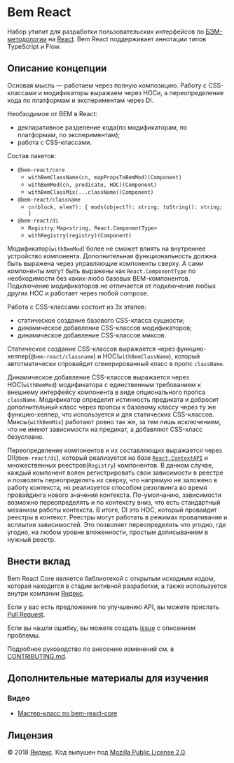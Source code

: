 # Bem React

Набор утилит для разработки пользовательских интерфейсов по [БЭМ-методологии](https://ru.bem.info) на [React](https://github.com/facebook/react). Bem React поддерживает аннотации типов TypeScript и Flow.

## Описание концепции

Основая мысль — работаем через полную композицию. Работу с CSS-классами и модификаторы выражаем через HOCи, а переопределение кода по платформам и экспериментам через DI.

Необходимое от BEM в React:
- декларативное разделение кода(по модификаторам, по платформам, по экспериментам);
- работа с CSS-классами.

Состав пакетов:
- `@bem-react/core`
    - `withBemClassName(cn, mapPropsToBemMod)(Component)`
    - `withBemMod(cn, predicate, HOC)(Component)`
    - `withBemClassMix(...className)(Component)`
- `@bem-react/classname`
    - `cn(block, elem?): { mods(object?): string; toString(): string; }`
- `@bem-react/di`
    - `Registry`: `Map<string, React.ComponentType>`
    - `withRegistry(registry)(Component)`

Модификатор(`withBemMod`) более не сможет влиять на внутреннее устройство компонента. Дополнительная функциональность должна быть выражена через управляющие компоненты сверху. А сами компоненты могут быть выражены как `React.ComponentType` по необходимости без каких-любо базовых BEM-компонентов. Подключение модификаторов не отличается от подключения любых других HOC и работает через любой compose.

Работа с CSS-классами состоит из 3x этапов:
- статическое создание базового CSS-класса сущности;
- динамическое добавление CSS-классов модификаторов;
- динамическое добавление CSS-классов миксов.

Статическое создание CSS-классов выражается через функцию-хелпер(`@bem-react/classname`) и HOС(`withBemClassName`), который автотматически спровайдит сгенерированный класс в пропс `className`.

Динамическое добавление CSS-классов выражается через HOC(`withBemMod`) модификатора с единственным требованием к внешнему интерфейсу компонента в виде опционального пропса `className`. Модификатор определит истинность предиката и добросит дополнительный класс через пропсы к базовому классу через ту же функцию-хелпер, что используется и для статических CSS-классов. Миксы(`withBemMix`) работают ровно так же, за тем лишь исключением, что не имеют зависимости на предикат, а добавляют CSS-класс безусловно.

Переопределение компонентов и их составляющих выражается через DI(`@bem-react/di`), который реализуется на базе [`React.ContextAPI`](https://reactjs.org/docs/context.html) и множественных реестров(`Registry`) компонентов. В данном случае, каждый компонент волен регистрировать свои зависимости в реестре и позволять переопределять их сверху, что напрямую не заложено в работу контекста, но реализуется способом резолвинга во время провайдинга нового значения контекста. По-умолчанию, зависимости возможно переопределять и по контексту вниз, что есть стандартный механизм работы контекста. В итоге, DI это HOC, который провайдит реестры в контекст. Реестры могут работать в режимах проваливания и всплытия зависимостей. Это позволяет переопределять что угодно, где угодно, на любом уровне вложенности, простым дописыванием в нужный реестр.

## Внести вклад

Bem React Core является библиотекой с открытым исходным кодом, которая находится в стадии активной разработки, а также используется внутри компании [Яндекс](https://yandex.ru/company/).

Если у вас есть предложения по улучшению API, вы можете прислать [Pull Request](https://github.com/bem/bem-react-core/pulls).

Если вы нашли ошибку, вы можете создать [issue](https://github.com/bem/bem-react-core/issues) с описанием проблемы.

Подробное руководство по внесению изменений см. в [CONTRIBUTING.md](CONTRIBUTING.md).

## Дополнительные материалы для изучения

### Видео
* [Мастер-класс по bem-react-core](https://www.youtube.com/watch?v=o1MeyEvpDTg&t)

## Лицензия

© 2018 [Яндекс](https://yandex.ru/company/). Код выпущен под [Mozilla Public License 2.0](LICENSE.txt).
